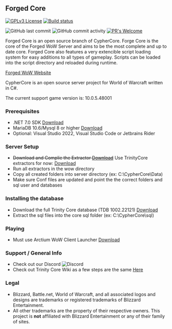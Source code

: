 ## Forged Core 
[![GPLv3 License](https://img.shields.io/badge/License-GPL%20v3-yellow.svg)](https://opensource.org/licenses/)
[![Build status](https://ci.appveyor.com/api/projects/status/2wgy97jxy0wfl7ly?svg=true)](https://ci.appveyor.com/project/JBurlison/forgedcore)

![GitHub last commit](https://img.shields.io/github/last-commit/ForgedWoW/ForgedCore)
![GitHub commit activity](https://img.shields.io/github/commit-activity/w/ForgedWoW/ForgedCore)
[![PR's Welcome](https://img.shields.io/badge/PRs-welcome-brightgreen.svg?style=flat)](git-client://clone?repo=https%3A%2F%2Fgithub.com%2FForgedWoW%2FForgedCore) 

Forged Core is an open source branch of CypherCore.
Forge Core is the core of the Forged WoW Server and aims to be the most complete and up to date core.
Forged Core also features a very extencible script loading system for easy additions to all types of gameplay. Scripts can be loaded into the script directory and reloaded during runtime.

[Forged WoW Website](http://forgedwow.gg/)

CypherCore is an open source server project for World of Warcraft written in C#.

The current support game version is: 10.0.5.48001

### Prerequisites
* .NET 7.0 SDK [Download](https://dotnet.microsoft.com/en-us/download/dotnet/7.0)
* MariaDB 10.6/Mysql 8 or higher [Download](https://mariadb.org/download/)
* Optional: Visual Studio 2022, Visual Studio Code or Jetbrains Rider

### Server Setup
* ~~Download and Complie the Extractor [Download](https://github.com/CypherCore/Tools)~~ Use TrinityCore extractors for now: [Download](https://ci.appveyor.com/project/DDuarte/trinitycore/branch/master/artifacts)
* Run all extractors in the wow directory
* Copy all created folders into server directory (ex: C:\CypherCore\Data)
* Make sure Conf files are updated and point the the correct folders and sql user and databases

### Installing the database
* Download the full Trinity Core database (TDB 1002.22121) [Download](https://github.com/TrinityCore/TrinityCore/releases)
* Extract the sql files into the core sql folder (ex: C:\CypherCore\sql)

### Playing
* Must use Arctium WoW Client Launcher [Download](https://arctium.io/wow)

### Support / General Info
* Check out our Discord ![Discord](https://img.shields.io/discord/920073768162963477)
* Check out Trinity Core Wiki as a few steps are the same [Here](https://trinitycore.atlassian.net/wiki/spaces/tc/pages/2130077/Installation+Guide)

### Legal
* Blizzard, Battle.net, World of Warcraft, and all associated logos and designs are trademarks or registered trademarks of Blizzard Entertainment.
* All other trademarks are the property of their respective owners. This project is **not** affiliated with Blizzard Entertainment or any of their family of sites.
